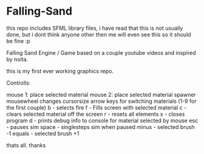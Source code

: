 # Falling-Sand

this repo includes SFML library files, i have read that this is not usually done, but i dont think anyone other then me will even see this so it should be fine :p

Falling Sand Engine / Game based on a couple youtube videos and inspired by noita.

this is my first ever working graphics repo.

Controlls:

mouse 1: place selected material
mouse 2: place selected material spawner
mousewheel changes cursorsize 
arrow keys for switching materials (1-9 for the first couple)
b - selects fire
f - Fills screen with selected material
c - clears selected material off the screen
r - resets all elements
x - closes program
d - prints debug info to console for material selected by mouse
esc - pauses sim
space - singlesteps sim when paused
minus - selected brush -1
equals - selected brush +1


thats all. thanks
